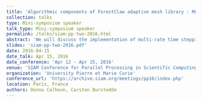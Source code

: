 ```yaml
---
title: 'Algorithmic components of ForestClaw adaptive mesh library : Multi-rate time stepping'
collection: talks
type: Mini-symposium speaker
talk_type: Mini-symposium speaker
permalink: /talks/siam-pp-two-2016.html
abstract: 'We will discuss the implementation of multi-rate time stepping in ForestClaw.'
slides: 'siam-pp-two-2016.pdf'
date: 2016-04-15
date_talk: Apr 15, 2016
date_conference: 'Apr 12 - Apr 15, 2016'
venue: 'SIAM Conference for Parallel Processing in Scientific Computing'
organization: 'University Pierre et Marie Curie'
conference_url: 'https://archive.siam.org/meetings/pp16/index.php'
location: Paris, France
authors: Donna Calhoun, Carsten Burstedde
---
```

